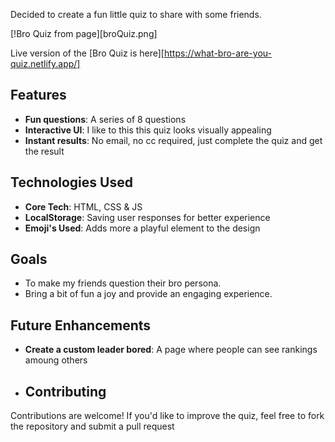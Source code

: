 Decided to create a fun little quiz to share with some friends. 

[!Bro Quiz from page][broQuiz.png]

Live version of the [Bro Quiz is here][https://what-bro-are-you-quiz.netlify.app/] 

## Features 
- **Fun questions**: A series of 8 questions
- **Interactive UI**: I like to this this quiz looks visually appealing
- **Instant results**: No email, no cc required, just complete the quiz and get the result

## Technologies Used
- **Core Tech**: HTML, CSS & JS
- **LocalStorage**: Saving user responses for better experience
- **Emoji's Used**: Adds more a playful element to the design

## Goals
- To make my friends question their bro persona.
- Bring a bit of fun a joy and provide an engaging experience.

## Future Enhancements
- **Create a custom leader bored**: A page where people can see rankings amoung others

- ## Contributing
Contributions are welcome! If you'd like to improve the quiz, feel free to fork the repository and submit a pull request

